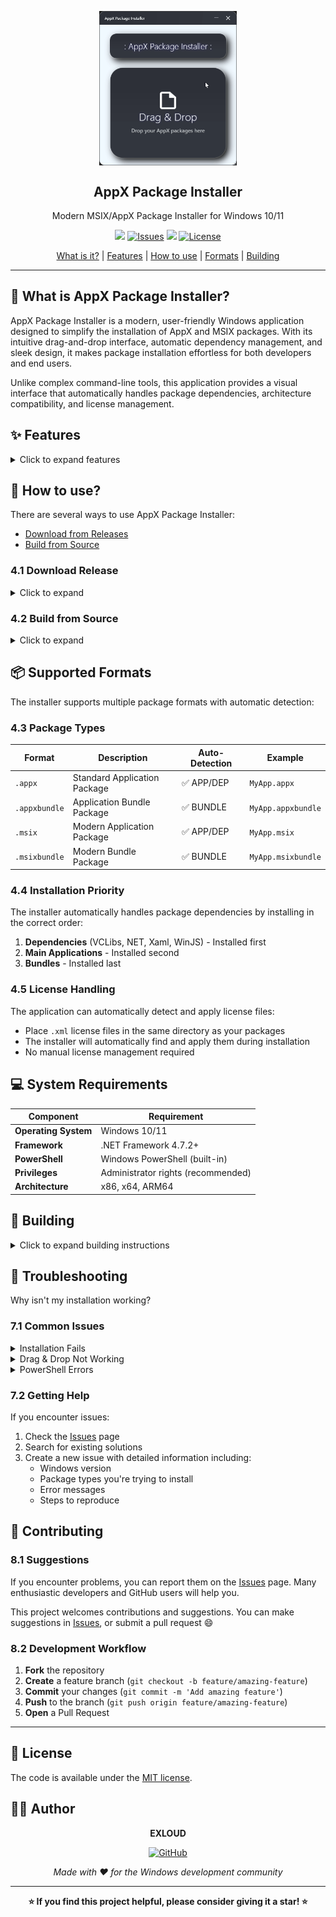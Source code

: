 <p align="center">
 <img width="220px" src="assets/AppX_Installer.gif" align="center" alt="AppX Package Installer" />
 <h2 align="center">AppX Package Installer</h2>
 <p align="center">Modern MSIX/AppX Package Installer for Windows 10/11</p>
</p>

<p align="center">
  <a href="https://github.com/EXLOUD/AppX-Package-Installer/releases"><img src="https://img.shields.io/github/v/release/EXLOUD/AppX-Package-Installer?label=version" /></a>
  <a href="https://github.com/EXLOUD/AppX-Package-Installer/issues"><img alt="Issues" src="https://img.shields.io/github/issues/EXLOUD/AppX-Package-Installer?color=F48D73" /></a>
  <img src="https://img.shields.io/badge/.NET%20Framework-4.8.1-512BD4?logo=dotnet&logoColor=white" />
  <a href="https://github.com/EXLOUD/AppX-Package-Installer/blob/main/LICENSE"><img alt="License" src="https://img.shields.io/github/license/EXLOUD/AppX-Package-Installer.svg" /></a>
</p>

<p align="center">
  <a href="#-what-is-appx-package-installer">What is it?</a> | <a href="#-features">Features</a> | <a href="#-how-to-use">How to use</a> | <a href="#-supported-formats">Formats</a> | <a href="#-building">Building</a>
</p>

---

## 🎯 What is AppX Package Installer?

AppX Package Installer is a modern, user-friendly Windows application designed to simplify the installation of AppX and MSIX packages. With its intuitive drag-and-drop interface, automatic dependency management, and sleek design, it makes package installation effortless for both developers and end users.

Unlike complex command-line tools, this application provides a visual interface that automatically handles package dependencies, architecture compatibility, and license management.

## ✨ Features

<details>
<summary>Click to expand features</summary>

### 🎨 User Experience
- **Intuitive Drag & Drop Interface** - Simply drag your AppX files into the application
- **Real-time Installation Progress** - Live status updates with visual feedback
- **Modern UI Design** - Clean, gradient-based interface with smooth animations
- **Three Visual States** - Empty, Loading, and Success states with indicators

### 🔧 Technical Capabilities
- **Multiple Format Support** - `.appx`, `.appxbundle`, `.msix`, `.msixbundle`
- **Smart Package Detection** - Automatically identifies dependencies, main apps, and bundles
- **Architecture Compatibility** - System architecture detection and filtering
- **Automatic License Handling** - Searches and applies license files automatically
- **Intelligent Installation Order** - Dependencies → Apps → Bundles

### 🛡️ System Integration
- **PowerShell Integration** - Uses native Windows PowerShell commands
- **Administrator Support** - System-wide installation with elevated privileges
- **Error Handling** - Graceful error management with user-friendly messages
- **Cancellation Support** - Ability to cancel long-running installations

</details>

## 🚀 How to use?

There are several ways to use AppX Package Installer:

- [Download from Releases](#41-download-release)
- [Build from Source](#42-build-from-source)

### 4.1 Download Release

<details>
<summary>Click to expand</summary>

The easiest way to get started is to download the pre-built executable.

#### 4.1.1 Download

**Download** the latest release from [GitHub Releases](https://github.com/EXLOUD/AppX-Package-Installer/releases).

#### 4.1.2 Installation

1. **Extract** the downloaded archive
2. **Run** the executable as Administrator (recommended)
3. **Start** installing your AppX packages!

#### 4.1.3 Usage

![Usage Demo](assets/AppX_Installer_USE.gif)

1. **Launch** the application (preferably as Administrator)
2. **Drag and drop** your AppX package files into the main window
3. **Wait** for automatic installation - the app handles everything
4. **Receive** success notification when installation is complete

</details>

### 4.2 Build from Source

<details>
<summary>Click to expand</summary>

If you prefer to build the application yourself, follow these steps.

#### 4.2.1 Prerequisites

1. **Visual Studio 2019 or later** - Required for building the project
2. **.NET Framework 4.7.2 SDK** - Must be installed
3. **Windows 10 SDK** - For Windows API compatibility

#### 4.2.2 Build Steps

```bash
# Clone the repository
git clone https://github.com/EXLOUD/AppX-Package-Installer.git
cd AppX-Package-Installer

# Open in Visual Studio
start AppX-Package-Installer.sln

# Or build from command line
msbuild AppX-Package-Installer.sln /p:Configuration=Release
```

#### 4.2.3 Run

1. Build the project in Visual Studio
2. Navigate to `bin/Release/` directory
3. Run the executable as Administrator (recommended)

</details>

## 📦 Supported Formats

The installer supports multiple package formats with automatic detection:

### 4.3 Package Types

| Format | Description | Auto-Detection | Example |
|--------|-------------|----------------|---------|
| `.appx` | Standard Application Package | ✅ APP/DEP | `MyApp.appx` |
| `.appxbundle` | Application Bundle Package | ✅ BUNDLE | `MyApp.appxbundle` |
| `.msix` | Modern Application Package | ✅ APP/DEP | `MyApp.msix` |
| `.msixbundle` | Modern Bundle Package | ✅ BUNDLE | `MyApp.msixbundle` |

### 4.4 Installation Priority

The installer automatically handles package dependencies by installing in the correct order:

1. **Dependencies** (VCLibs, NET, Xaml, WinJS) - Installed first
2. **Main Applications** - Installed second  
3. **Bundles** - Installed last

### 4.5 License Handling

The application can automatically detect and apply license files:

- Place `.xml` license files in the same directory as your packages
- The installer will automatically find and apply them during installation
- No manual license management required

## 💻 System Requirements

| Component | Requirement |
|-----------|-------------|
| **Operating System** | Windows 10/11 |
| **Framework** | .NET Framework 4.7.2+ |
| **PowerShell** | Windows PowerShell (built-in) |
| **Privileges** | Administrator rights (recommended) |
| **Architecture** | x86, x64, ARM64 |

## 🔨 Building

<details>
<summary>Click to expand building instructions</summary>

### Prerequisites

Make sure you have the following installed:

- Visual Studio 2019 or later
- .NET Framework 4.7.2 SDK
- Windows 10 SDK

### Project Structure

```
AppX-Package-Installer/
├── src/                    # Source code
│   ├── MainWindow.xaml     # Main UI
│   ├── MainWindow.xaml.cs  # UI logic
│   └── ...                 # Other source files
├── assets/                 # Images and resources
├── bin/                    # Build output
├── docs/                   # Documentation
├── LICENSE                 # MIT License
└── README.md              # This file
```

### Build Configuration

The project is configured for:
- **Target Framework**: .NET Framework 4.7.2
- **Platform Targets**: x86, x64
- **Output Type**: Windows Application

</details>

## 🔧 Troubleshooting

Why isn't my installation working?

### 7.1 Common Issues

<details>
<summary>Installation Fails</summary>

**Possible causes:**
- Not running as Administrator
- Package incompatible with Windows version
- Corrupted package file
- Missing dependencies

**Solutions:**
- Run the application as Administrator
- Check package compatibility
- Re-download the package
- Install required dependencies manually

</details>

<details>
<summary>Drag & Drop Not Working</summary>

**Possible causes:**
- Incorrect file extensions
- Security restrictions
- Application not running as Administrator

**Solutions:**
- Verify files have correct extensions (.appx, .msix, etc.)
- Run as Administrator
- Check Windows security settings

</details>

<details>
<summary>PowerShell Errors</summary>

**Possible causes:**
- PowerShell execution policy restrictions
- Outdated PowerShell version
- Missing Windows features

**Solutions:**
- Check PowerShell execution policy
- Update PowerShell via Windows Update
- Enable PowerShell in Windows Features

</details>

### 7.2 Getting Help

If you encounter issues:

1. Check the [Issues](https://github.com/EXLOUD/AppX-Package-Installer/issues) page
2. Search for existing solutions
3. Create a new issue with detailed information including:
   - Windows version
   - Package types you're trying to install
   - Error messages
   - Steps to reproduce

## 🤝 Contributing

### 8.1 Suggestions

If you encounter problems, you can report them on the [Issues](https://github.com/EXLOUD/AppX-Package-Installer/issues) page. Many enthusiastic developers and GitHub users will help you.

This project welcomes contributions and suggestions. You can make suggestions in [Issues](https://github.com/EXLOUD/AppX-Package-Installer/issues), or submit a pull request 😄

### 8.2 Development Workflow

1. **Fork** the repository
2. **Create** a feature branch (`git checkout -b feature/amazing-feature`)
3. **Commit** your changes (`git commit -m 'Add amazing feature'`)
4. **Push** to the branch (`git push origin feature/amazing-feature`)
5. **Open** a Pull Request

---

## 📄 License

The code is available under the [MIT license](https://github.com/EXLOUD/AppX-Package-Installer/blob/main/LICENSE).

## 👨‍💻 Author

<div align="center">

**EXLOUD**

[![GitHub](https://img.shields.io/badge/GitHub-100000?style=for-the-badge&logo=github&logoColor=white)](https://github.com/EXLOUD)

*Made with ❤️ for the Windows development community*

</div>

---

<div align="center">

**⭐ If you find this project helpful, please consider giving it a star! ⭐**

</div>
